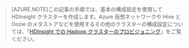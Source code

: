 
> [AZURE.NOTE]この記事の手順では、基本の構成設定を使用して HDInsight クラスターを作成します。Azure 仮想ネットワークや Hive と Oozie のメタストアなどを使用するその他のクラスターの構成設定については、「[HDInsight での Hadoop クラスターのプロビジョニング](../articles/hdinsight/hdinsight-provision-clusters.md)」をご覧ください。

<!---HONumber=Sept15_HO4-->